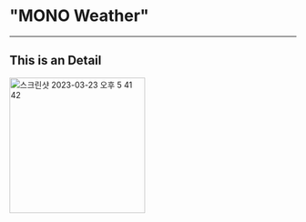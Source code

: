 # "MONO Weather"
***
This is an Detail
-------------

<img width="238" alt="스크린샷 2023-03-23 오후 5 41 42" src="https://user-images.githubusercontent.com/124175814/228775736-0f11d9e5-1efb-46d0-b48b-68e5b2fe2066.png">
